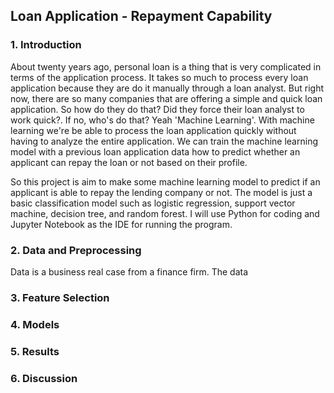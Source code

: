 ## Loan Application - Repayment Capability

### 1. Introduction
About twenty years ago, personal loan is a thing that is very complicated in terms of the application process. It takes so much to process every loan application because they are do it manually through a loan analyst. But right now, there are so many companies that are offering a simple and quick loan application. So how do they do that? Did they force their loan analyst to work quick?. If no, who's do that? Yeah 'Machine Learning'. With machine learning we're be able to process the loan application quickly without having to analyze the entire application. We can train the machine learning model with a previous loan application data how to predict whether an applicant can repay the loan or not based on their profile.

So this project is aim to make some machine learning model to predict if an applicant is able to repay the lending company or not. The model is just a basic classification model such as logistic regression, support vector machine, decision tree, and random forest. I will use Python for coding and Jupyter Notebook as the IDE for running the program.


### 2. Data and Preprocessing
Data is a business real case from a finance firm. The data 

### 3. Feature Selection

### 4. Models

### 5. Results

### 6. Discussion
